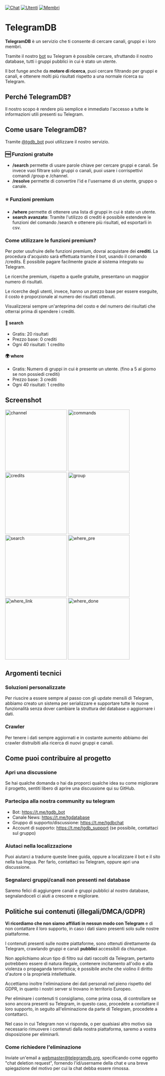 [![Chat](https://www.telegramdb.org/stats/chats.svg)](https://www.telegramdb.org/stats)
[![Utenti](https://www.telegramdb.org/stats/users.svg)](https://www.telegramdb.org/stats)
[![Membri](https://www.telegramdb.org/stats/members.svg)](https://www.telegramdb.org/stats)

# TelegramDB
**TelegramDB** è un servizio che ti consente di cercare canali, gruppi e i loro membri.

Tramite il nostro [bot](https://t.me/tgdb_bot) su Telegram è possibile cercare, sfruttando il nostro database, tutti i gruppi pubblici in cui è stato un utente.

Il bot funge anche da **motore di ricerca**, puoi cercare filtrando per gruppi e canali, e ottenere molti più risultati rispetto a una normale ricerca su Telegram.

## Perché TelegramDB?
Il nostro scopo è rendere più semplice e immediato l'accesso a tutte le informazioni utili presenti su Telegram.

## Come usare TelegramDB?
Tramite [@tgdb_bot](https://t.me/tgdb_bot) puoi utilizzare il nostro servizio.

### 🆓 Funzioni gratuite
- **/search** permette di usare parole chiave per cercare gruppi e canali.
Se invece vuoi filtrare solo gruppi o canali, puoi usare i corrispettivi comandi /group e /channel.
- **/resolve** permette di convertire l'id e l'username di un utente, gruppo o canale.

### ⭐️ Funzioni premium
- **/where** permette di ottenere una lista di gruppi in cui è stato un utente.
- **search avanzato**: Tramite l'utilizzo di crediti è possibile estendere le funzioni del comando /search e ottenere più risultati, ed esportarli in csv.
### Come utilizzare le funzioni premium?
Per poter usufruire delle funzioni premium, dovrai acquistare dei **crediti**.
La procedura d'acquisto sarà effettuata tramite il bot, usando il comando /credits.
È possibile pagare facilmente grazie al sistema integrato su Telegram.

Le ricerche premium, rispetto a quelle gratuite, presentano un maggior numero di risultati.

Le ricerche degli utenti, invece, hanno un prezzo base per essere eseguite, il costo è proporzionale al numero dei risultati ottenuti.

Visualizzerai sempre un'anteprima del costo e del numero dei risultati che otterrai prima di spendere i crediti.

#### 🔎 **search**
- Gratis: 20 risultati
- Prezzo base: 0 crediti
- Ogni 40 risultati: 1 credito

#### 🌍 **where**
- Gratis: Numero di gruppi in cui è presente un utente. (fino a 5 al giorno se non possiedi crediti)
- Prezzo base: 3 crediti
- Ogni 40 risultati: 1 credito


## Screenshot
<img src="https://github.com/TelegramDB/TelegramDB/blob/master/assets/screen/channel.webp" alt="channel" width="200"/> <img src="https://github.com/TelegramDB/TelegramDB/blob/master/assets/screen/commands.webp" alt="commands" width="200"/> <img src="https://github.com/TelegramDB/TelegramDB/blob/master/assets/screen/credits.webp" alt="credits" width="200"/> <img src="https://github.com/TelegramDB/TelegramDB/blob/master/assets/screen/group.webp" alt="group" width="200"/>
<img src="https://github.com/TelegramDB/TelegramDB/blob/master/assets/screen/search.webp" alt="search" width="200"/> <img src="https://github.com/TelegramDB/TelegramDB/blob/master/assets/screen/where_pre.webp" alt="where_pre" width="200"/> <img src="https://github.com/TelegramDB/TelegramDB/blob/master/assets/screen/where_link.webp" alt="where_link" width="200"/> <img src="https://github.com/TelegramDB/TelegramDB/blob/master/assets/screen/where_done.webp" alt="where_done" width="200"/>


## Argomenti tecnici
### Soluzioni personalizzate
Per riuscire a essere sempre al passo con gli update mensili di Telegram, abbiamo creato un sistema per serializzare e supportare tutte le nuove funzionalità senza dover cambiare la struttura del database o aggiornare i dati.
### Crawler
Per tenere i dati sempre aggiornati e in costante aumento abbiamo dei crawler distruibiti alla ricerca di nuovi gruppi e canali.

## Come puoi contribuire al progetto
### Apri una discussione
Se hai qualche domanda o hai da proporci qualche idea su come migliorare il progetto, sentiti libero di aprire una discussione qui su GitHub.
### Partecipa alla nostra community su telegram
- Bot: https://t.me/tgdb_bot
- Canale News: https://t.me/tgdatabase
- Gruppo di supporto/discussione: https://t.me/tgdbchat
- Account di supporto: https://t.me/tgdb_support (se possibile, contattaci sul gruppo)
### Aiutaci nella localizzazione
Puoi aiutarci a tradurre queste linee guida, oppure a localizzare il bot e il sito nella tua lingua.
Per farlo, contattaci su Telegram, oppure apri una discussione.
### Segnalarci gruppi/canali non presenti nel database
Saremo felici di aggiungere canali e gruppi pubblici al nostro database, segnalandoceli ci aiuti a crescere e migliorare.


## Politiche sui contenuti (illegali/DMCA/GDPR)
**Vi ricordiamo che non siamo affiliati in nessun modo con Telegram** e di non contattare il loro supporto, in caso i dati siano presenti solo sulle nostre piattaforme.

I contenuti presenti sulle nostre piattaforme, sono ottenuti direttamente da Telegram, crawlando gruppi e canali __pubblici__ accessibili da chiunque.

Non applichiamo alcun tipo di filtro sui dati raccolti da Telegram, pertanto potrebbero essere di natura illegale, contenere incitamento all'odio e alla violenza o propaganda terroristica; è possibile anche che violino il diritto d'autore o la proprietà intellettuale.

Accettiamo inoltre l'eliminazione dei dati personali nel pieno rispetto del GDPR, in quanto i nostri server si trovano in territorio Europeo.

Per eliminare i contenuti ti consigliamo, come prima cosa, di controllare se sono ancora presenti su Telegram, in questo caso, procedete a contattare il loro supporto, in seguito all'eliminazione da parte di Telegram, procedete a contattarci.

Nel caso in cui Telegram non vi risponda, o per qualsiasi altro motivo sia necessario rimuovere i contenuti dalla nostra piattaforma, saremo a vostra disposizione per eliminarli.

### Come richiedere l'eliminazione
Inviate un'email a webmaster@telegramdb.org, specificando come oggetto "chat deletion request", fornendo l'id/username della chat e una breve spiegazione del motivo per cui la chat debba essere rimossa.
